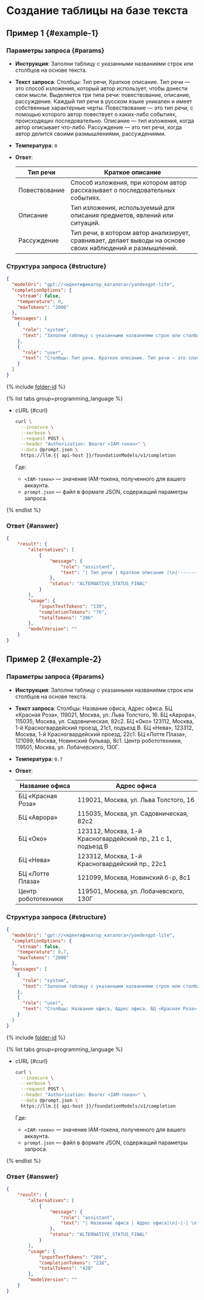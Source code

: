 # Создание таблицы на базе текста

## Пример 1 {#example-1}

### Параметры запроса {#params}

* **Инструкция**: Заполни таблицу с указанными названиями строк или столбцов на основе текста.

* **Текст запроса**: Столбцы: Тип речи, Краткое описание. Тип речи — это способ изложения, который автор использует, чтобы донести свои мысли. Выделяется три типа речи: повествование, описание, рассуждение. Каждый тип речи в русском языке уникален и имеет собственные характерные черты. Повествование — это тип речи, с помощью которого автор повествует о каких-либо событиях, происходящих последовательно. Описание — тип изложения, когда автор описывает что-либо. Рассуждение — это тип речи, когда автор делится своими размышлениями, рассуждениями.

* **Температура**: `0`

* **Ответ**: 

  | Тип речи | Краткое описание |
  |----------|------------------|
  | Повествование | Способ изложения, при котором автор рассказывает о последовательных событиях. |
  | Описание | Тип изложения, используемый для описания предметов, явлений или ситуаций. |
  | Рассуждение | Тип речи, в котором автор анализирует, сравнивает, делает выводы на основе своих наблюдений и размышлений. |

### Структура запроса {#structure}

```json
{
  "modelUri": "gpt://<идентификатор_каталога>/yandexgpt-lite",
  "completionOptions": {
    "stream": false,
    "temperature": 0,
    "maxTokens": "2000"
  },
  "messages": [
    {
      "role": "system",
      "text": "Заполни таблицу с указанными названиями строк или столбцов на основе текста."
    },
    {
      "role": "user",
      "text": "Столбцы: Тип речи, Краткое описание. Тип речи — это способ изложения, который автор использует, чтобы донести свои мысли. Выделяется три типа речи: повествование, описание, рассуждение. Каждый тип речи в русском языке уникален и имеет собственные характерные черты. Повествование — это тип речи, с помощью которого автор повествует о каких-либо событиях, происходящих последовательно. Описание — тип изложения, когда автор описывает что-либо. Рассуждение — это тип речи, когда автор делится своими размышлениями, рассуждениями."
    }
  ]
}
```

{% include [folder-id](../../../_includes/foundation-models/yandexgpt/folder-id.md) %}

{% list tabs group=programming_language %}

- cURL {#curl}

  ```bash
  curl \
    --insecure \
    --verbose \
    --request POST \
    --header "Authorization: Bearer <IAM-токен>" \
    --data @prompt.json \
    https://llm.{{ api-host }}/foundationModels/v1/completion
  ```
  
  Где:

  * `<IAM-токен>` — значение IAM-токена, полученного для вашего аккаунта.
  * `prompt.json` — файл в формате JSON, содержащий параметры запроса.

{% endlist %}

### Ответ {#answer}

```json
{
    "result": {
        "alternatives": [
            {
                "message": {
                    "role": "assistant",
                    "text": "| Тип речи | Краткое описание |\n|----------|------------------|\n| Повествование | Способ изложения, при котором автор рассказывает о последовательных событиях. |\n| Описание | Тип изложения, используемый для описания предметов, явлений или ситуаций. |\n| Рассуждение | Тип речи, в котором автор анализирует, сравнивает, делает выводы на основе своих наблюдений и размышлений. |"
                },
                "status": "ALTERNATIVE_STATUS_FINAL"
            }
        ],
        "usage": {
            "inputTextTokens": "130",
            "completionTokens": "76",
            "totalTokens": "206"
        },
        "modelVersion": ""
    }
}
```

## Пример 2 {#example-2}

### Параметры запроса {#params}

* **Инструкция**: Заполни таблицу с указанными названиями строк или столбцов на основе текста.

* **Текст запроса**: Столбцы: Название офиса, Адрес офиса. БЦ «Красная Роза», 119021, Москва, ул. Льва Толстого, 16. БЦ «Аврора», 115035, Москва, ул. Садовническая, 82с2. БЦ «Око» 123112, Москва, 1-й Красногвардейский проезд, 21с1, подъезд В. БЦ «Нева», 123312, Москва, 1-й Красногвардейский проезд, 22с1. БЦ «Лотте Плаза», 121099, Москва, Новинский бульвар, 8с1. Центр робототехники, 119501, Москва, ул. Лобачевского, 130Г.

* **Температура**: `0.7`

* **Ответ**:

  | Название офиса | Адрес офиса|
  |-|-|
  | БЦ «Красная Роза» | 119021, Москва, ул. Льва Толстого, 16 |
  | БЦ «Аврора» | 115035, Москва, ул. Садовническая, 82с2 |
  | БЦ «Око» | 123112, Москва, 1-й Красногвардейский пр., 21 с 1, подъезд B |
  | БЦ «Нева» | 123312,  Москва, 1-й Красногвардейский пр.,  22с1 |
  | БЦ  «Лотте  Плаза» | 121099, Москва, Новинский б-р, 8с1 | 
  | Центр робототехники | 119501, Москва, ул. Лобачевского, 130Г |

### Структура запроса {#structure}

```json
{
  "modelUri": "gpt://<идентификатор_каталога>/yandexgpt-lite",
  "completionOptions": {
    "stream": false,
    "temperature": 0.7,
    "maxTokens": "2000"
  },
  "messages": [
    {
      "role": "system",
      "text": "Заполни таблицу с указанными названиями строк или столбцов на основе текста."
    },
    {
      "role": "user",
      "text": "Столбцы: Название офиса, Адрес офиса. БЦ «Красная Роза» - 119021, Москва, ул. Льва Толстого, 16. БЦ «Аврора» -  115035, Москва, ул. Садовническая, 82с2. БЦ «Око» - 123112, Москва, 1-й Красногвардейский проезд, 21с1, подъезд В. БЦ «Нева» - 123312, Москва, 1-й Красногвардейский проезд, 22с1. БЦ «Лотте Плаза» - 121099, Москва, Новинский бульвар, 8с1. Центр робототехники - 119501, Москва, ул. Лобачевского, 130Г."
    }
  ]
}
```

{% include [folder-id](../../../_includes/foundation-models/yandexgpt/folder-id.md) %}

{% list tabs group=programming_language %}

- cURL {#curl}

  ```bash
  curl \
    --insecure \
    --verbose \
    --request POST \
    --header "Authorization: Bearer <IAM-токен>" \
    --data @prompt.json \
    https://llm.{{ api-host }}/foundationModels/v1/completion
  ```
  
  Где:

  * `<IAM-токен>` — значение IAM-токена, полученного для вашего аккаунта.
  * `prompt.json` — файл в формате JSON, содержащий параметры запроса.

{% endlist %}

### Ответ {#answer}

```json
{
    "result": {
        "alternatives": [
            {
                "message": {
                    "role": "assistant",
                    "text": "| Название офиса | Адрес офиса|\n|-|-| \n| БЦ «Красная Роза» | 119021, Москва, ул. Льва Толстого, 16 |\n| БЦ «Аврора» | 115035, Москва, ул. Садовническая, 82с2 |\n|  БЦ «Око» | 123112, Москва, 1-й Красногвардейский пр., 21с1, подъезд B |\n|   БЦ «Нева» |  123312,  Москва, 1-й  Красногвардейский пр.,  22с1 |\n|    БЦ  «Лотте  Плаза» |   121099,   Москва, Новинский б-р, 8с1   | \n| Центр робототехники | 119501,  Москва, ул.Лобачевского, 130Г |"
                },
                "status": "ALTERNATIVE_STATUS_FINAL"
            }
        ],
        "usage": {
            "inputTextTokens": "204",
            "completionTokens": "216",
            "totalTokens": "420"
        },
        "modelVersion": ""
    }
}
```
